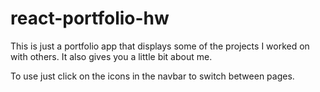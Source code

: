 # react-portfolio-hw

This is just a portfolio app that displays some of the projects I worked on with others. It also gives you a little bit about me.

To use just click on the icons in the navbar to switch between pages.